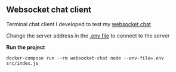 ## Websocket chat client

Terminal chat client I developed to test my [websocket chat](https://github.com/Peguinm/websocket-chat-server)

Change the server address in the [.env file](https://github.com/Peguinm/websocket-chat-client/blob/master/.env) to connect to the server

**Run the project**

```
docker-compose run --rm websocket-chat node --env-file=.env src/index.js
```
